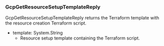 ### GcpGetResourceSetupTemplateReply
GcpGetResourceSetupTemplateReply returns the Terraform template with the
resource creation Terraform script.

- template: System.String
  - Resource setup template containing the Terraform script.
